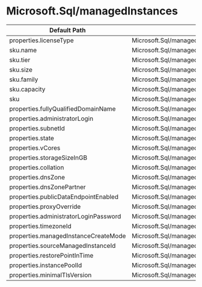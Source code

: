 # Microsoft.Sql/managedInstances

| Default Path | Alias |
|---|---|
| properties.licenseType | Microsoft.Sql/managedInstances/licenseType |
| sku.name | Microsoft.Sql/managedInstances/sku.name |
| sku.tier | Microsoft.Sql/managedInstances/sku.tier |
| sku.size | Microsoft.Sql/managedInstances/sku.size |
| sku.family | Microsoft.Sql/managedInstances/sku.family |
| sku.capacity | Microsoft.Sql/managedInstances/sku.capacity |
| sku | Microsoft.Sql/managedInstances/sku |
| properties.fullyQualifiedDomainName | Microsoft.Sql/managedInstances/fullyQualifiedDomainName |
| properties.administratorLogin | Microsoft.Sql/managedInstances/administratorLogin |
| properties.subnetId | Microsoft.Sql/managedInstances/subnetId |
| properties.state | Microsoft.Sql/managedInstances/state |
| properties.vCores | Microsoft.Sql/managedInstances/vCores |
| properties.storageSizeInGB | Microsoft.Sql/managedInstances/storageSizeInGB |
| properties.collation | Microsoft.Sql/managedInstances/collation |
| properties.dnsZone | Microsoft.Sql/managedInstances/dnsZone |
| properties.dnsZonePartner | Microsoft.Sql/managedInstances/dnsZonePartner |
| properties.publicDataEndpointEnabled | Microsoft.Sql/managedInstances/publicDataEndpointEnabled |
| properties.proxyOverride | Microsoft.Sql/managedInstances/proxyOverride |
| properties.administratorLoginPassword | Microsoft.Sql/managedInstances/administratorLoginPassword |
| properties.timezoneId | Microsoft.Sql/managedInstances/timezoneId |
| properties.managedInstanceCreateMode | Microsoft.Sql/managedInstances/managedInstanceCreateMode |
| properties.sourceManagedInstanceId | Microsoft.Sql/managedInstances/sourceManagedInstanceId |
| properties.restorePointInTime | Microsoft.Sql/managedInstances/restorePointInTime |
| properties.instancePoolId | Microsoft.Sql/managedInstances/instancePoolId |
| properties.minimalTlsVersion | Microsoft.Sql/managedInstances/minimalTlsVersion |

